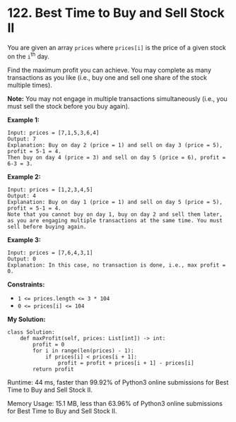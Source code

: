 # 122. Best Time to Buy and Sell Stock II
You are given an array  `prices`  where  `prices[i]`  is the price of a given stock on the  `i`<sup>th</sup>  day.

Find the maximum profit you can achieve. You may complete as many transactions as you like (i.e., buy one and sell one share of the stock multiple times).

**Note:**  You may not engage in multiple transactions simultaneously (i.e., you must sell the stock before you buy again).

**Example 1:**
```
Input: prices = [7,1,5,3,6,4]
Output: 7
Explanation: Buy on day 2 (price = 1) and sell on day 3 (price = 5), profit = 5-1 = 4.
Then buy on day 4 (price = 3) and sell on day 5 (price = 6), profit = 6-3 = 3.
```
**Example 2:**
```
Input: prices = [1,2,3,4,5]
Output: 4
Explanation: Buy on day 1 (price = 1) and sell on day 5 (price = 5), profit = 5-1 = 4.
Note that you cannot buy on day 1, buy on day 2 and sell them later, as you are engaging multiple transactions at the same time. You must sell before buying again.
```
**Example 3:**
```
Input: prices = [7,6,4,3,1]
Output: 0
Explanation: In this case, no transaction is done, i.e., max profit = 0.
```
**Constraints:**

-   `1 <= prices.length <= 3 * 104`
-   `0 <= prices[i] <= 104`

**My Solution:**
```python=
class Solution:
    def maxProfit(self, prices: List[int]) -> int:
        profit = 0
        for i in range(len(prices) - 1):
            if prices[i] < prices[i + 1]:
                profit = profit + prices[i + 1] - prices[i]
        return profit
```
Runtime: 44 ms, faster than 99.92% of Python3 online submissions for Best Time to Buy and Sell Stock II.

Memory Usage: 15.1 MB, less than 63.96% of Python3 online submissions for Best Time to Buy and Sell Stock II.